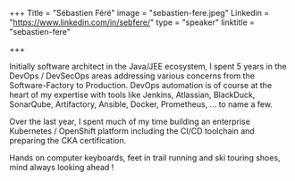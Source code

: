 +++
Title = "Sébastien Féré"
image = "sebastien-fere.jpeg"
Linkedin = "https://www.linkedin.com/in/sebfere/"
type = "speaker"
linktitle = "sebastien-fere"

+++

Initially software architect in the Java/JEE ecosystem, I spent 5 years in the DevOps / DevSecOps areas addressing various concerns from the Software-Factory to Production. DevOps automation is of course at the heart of my expertise with tools like Jenkins, Atlassian, BlackDuck, SonarQube, Artifactory, Ansible, Docker, Prometheus, ... to name a few.

Over the last year, I spent much of my time building an enterprise Kubernetes / OpenShift platform including the CI/CD toolchain and preparing the CKA certification.

Hands on computer keyboards, feet in trail running and ski touring shoes, mind always looking ahead ! 
